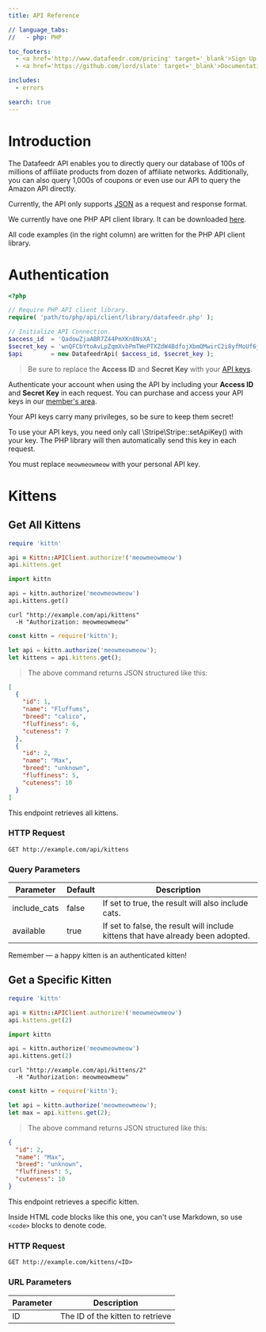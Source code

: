 ```yaml
---
title: API Reference

// language_tabs:
//   - php: PHP

toc_footers:
  - <a href='http://www.datafeedr.com/pricing' target='_blank'>Sign Up for a Datafeedr API Key</a>
  - <a href='https://github.com/lord/slate' target='_blank'>Documentation Powered by Slate</a>

includes:
  - errors

search: true
---
```


# Introduction

The Datafeedr API enables you to directly query our database of 100s of millions of affiliate products from dozen of affiliate networks. Additionally, you can also query 1,000s of coupons or even use our API to query the Amazon API directly.

Currently, the API only supports [JSON](http://en.wikipedia.org/wiki/JSON) as a request and response format.

We currently have one PHP API client library. It can be downloaded [here](https://apidocs.datafeedr.com/php/datafeedr.zip).

All code examples (in the right column) are written for the PHP API client library.
	
# Authentication

```php
<?php

// Require PHP API client library.
require( 'path/to/php/api/client/library/datafeedr.php' );

// Initialize API Connection.
$access_id  = 'QadowZjaABR7Z44PmXKn8NsXA';
$secret_key = 'wnQFCbYtoAvLpZqmXvbPmTWePTXZdW4BdfojXbmQMwirC2i8yfMoUf6jcQZWZEcz';
$api        = new DatafeedrApi( $access_id, $secret_key );
```

> Be sure to replace the **Access ID** and **Secret Key** with your [API keys](https://members.datafeedr.com/).

Authenticate your account when using the API by including your **Access ID** and **Secret Key** in each request. You can purchase and access your API keys in our [member's area](https://members.datafeedr.com/).

Your API keys carry many privileges, so be sure to keep them secret!

To use your API keys, you need only call \Stripe\Stripe::setApiKey() with your key. The PHP library will then automatically send this key in each request.

<aside class="notice">
You must replace <code>meowmeowmeow</code> with your personal API key.
</aside>

# Kittens

## Get All Kittens

```ruby
require 'kittn'

api = Kittn::APIClient.authorize!('meowmeowmeow')
api.kittens.get
```

```python
import kittn

api = kittn.authorize('meowmeowmeow')
api.kittens.get()
```

```shell
curl "http://example.com/api/kittens"
  -H "Authorization: meowmeowmeow"
```

```javascript
const kittn = require('kittn');

let api = kittn.authorize('meowmeowmeow');
let kittens = api.kittens.get();
```

> The above command returns JSON structured like this:

```json
[
  {
    "id": 1,
    "name": "Fluffums",
    "breed": "calico",
    "fluffiness": 6,
    "cuteness": 7
  },
  {
    "id": 2,
    "name": "Max",
    "breed": "unknown",
    "fluffiness": 5,
    "cuteness": 10
  }
]
```

This endpoint retrieves all kittens.

### HTTP Request

`GET http://example.com/api/kittens`

### Query Parameters

Parameter | Default | Description
--------- | ------- | -----------
include_cats | false | If set to true, the result will also include cats.
available | true | If set to false, the result will include kittens that have already been adopted.

<aside class="success">
Remember — a happy kitten is an authenticated kitten!
</aside>

## Get a Specific Kitten

```ruby
require 'kittn'

api = Kittn::APIClient.authorize!('meowmeowmeow')
api.kittens.get(2)
```

```python
import kittn

api = kittn.authorize('meowmeowmeow')
api.kittens.get(2)
```

```shell
curl "http://example.com/api/kittens/2"
  -H "Authorization: meowmeowmeow"
```

```javascript
const kittn = require('kittn');

let api = kittn.authorize('meowmeowmeow');
let max = api.kittens.get(2);
```

> The above command returns JSON structured like this:

```json
{
  "id": 2,
  "name": "Max",
  "breed": "unknown",
  "fluffiness": 5,
  "cuteness": 10
}
```

This endpoint retrieves a specific kitten.

<aside class="warning">Inside HTML code blocks like this one, you can't use Markdown, so use <code>&lt;code&gt;</code> blocks to denote code.</aside>

### HTTP Request

`GET http://example.com/kittens/<ID>`

### URL Parameters

Parameter | Description
--------- | -----------
ID | The ID of the kitten to retrieve

